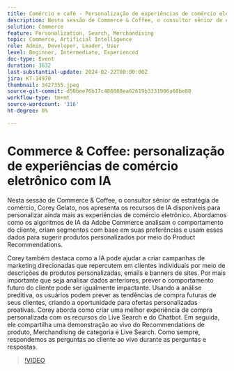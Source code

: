 ```yaml
---
title: Comércio e café - Personalização de experiências de comércio eletrônico com IA
description: Nesta sessão de Commerce & Coffee, o consultor sênior de estratégia de comércio, Corey Gelato, nos apresenta os recursos de IA disponíveis para personalizar ainda mais as experiências de comércio eletrônico. Abordamos como os algoritmos de IA da Adobe Commerce analisam o comportamento do cliente, criam segmentos com base em suas preferências e usam esses dados para sugerir produtos personalizados por meio do Product Recommendations. Corey também destaca como a IA pode ajudar a criar campanhas de marketing direcionadas que repercutem em clientes individuais por meio de descrições de produtos personalizadas, emails e banners de sites. Por mais importante que seja analisar dados anteriores, prever o comportamento futuro do cliente pode ser igualmente impactante. Usando a análise preditiva, os usuários podem prever as tendências de compra futuras de seus clientes, criando a oportunidade para ofertas personalizadas proativas. Corey aborda como criar uma melhor experiência de compra personalizada com os recursos do Live Search e do Chatbot. Em seguida, ele compartilha uma demonstração ao vivo do Recommendations de produto, Merchandising de categoria e Live Search. Como sempre, respondemos as perguntas ao cliente ao vivo durante as perguntas e respostas.
solution: Commerce
feature: Personalization, Search, Merchandising
topic: Commerce, Artificial Intelligence
role: Admin, Developer, Leader, User
level: Beginner, Intermediate, Experienced
doc-type: Event
duration: 3632
last-substantial-update: 2024-02-22T00:00:00Z
jira: KT-14970
thumbnail: 3427355.jpeg
source-git-commit: d50bee76b17c486088ea62619b3331906a68be80
workflow-type: tm+mt
source-wordcount: '316'
ht-degree: 0%

---
```



# Commerce &amp; Coffee: personalização de experiências de comércio eletrônico com IA

Nesta sessão de Commerce &amp; Coffee, o consultor sênior de estratégia de comércio, Corey Gelato, nos apresenta os recursos de IA disponíveis para personalizar ainda mais as experiências de comércio eletrônico. Abordamos como os algoritmos de IA da Adobe Commerce analisam o comportamento do cliente, criam segmentos com base em suas preferências e usam esses dados para sugerir produtos personalizados por meio do Product Recommendations.

Corey também destaca como a IA pode ajudar a criar campanhas de marketing direcionadas que repercutem em clientes individuais por meio de descrições de produtos personalizadas, emails e banners de sites. Por mais importante que seja analisar dados anteriores, prever o comportamento futuro do cliente pode ser igualmente impactante. Usando a análise preditiva, os usuários podem prever as tendências de compra futuras de seus clientes, criando a oportunidade para ofertas personalizadas proativas. Corey aborda como criar uma melhor experiência de compra personalizada com os recursos do Live Search e do Chatbot. Em seguida, ele compartilha uma demonstração ao vivo do Recommendations de produto, Merchandising de categoria e Live Search. Como sempre, respondemos as perguntas ao cliente ao vivo durante as perguntas e respostas.

>[!VIDEO](https://video.tv.adobe.com/v/3427355/?learn=on)
